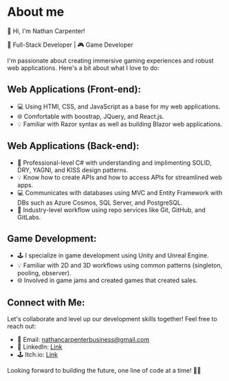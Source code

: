 # About me
👋 Hi, I'm Nathan Carpenter!

🚀 Full-Stack Developer | 🎮 Game Developer

I'm passionate about creating immersive gaming experiences and robust web applications. Here's a bit about what I love to do:

## Web Applications (Front-end):
- 💻 Using HTMl, CSS, and JavaScript as a base for my web applications.
- 🌐 Comfortable with boostrap, JQuery, and React.js.
- 💡 Familiar with Razor syntax as well as building Blazor web applications.

## Web Applications (Back-end):
- 🔧 Professional-level C# with understanding and implimenting SOLID, DRY, YAGNI, and KISS design patterns.
- 💡 Know how to create APIs and how to access APIs for streamlined web apps.
- 💻 Communicates with databases using MVC and Entity Framework with DBs such as Azure Cosmos, SQL Server, and PostgreSQL.
- 💾 Industry-level workflow using repo services like Git, GitHub, and GitLabs.

## Game Development:
- 🕹️ I specialize in game development using Unity and Unreal Engine.
- 💡 Familiar with 2D and 3D workflows using common patterns (singleton, pooling, observer).
- 🌐 Involved in game jams and created games that created sales.

## Connect with Me:
Let's collaborate and level up our development skills together! Feel free to reach out:
- 📧 Email: nathancarpenterbusiness@gmail.com
- 🔗 LinkedIn: [Link](https://www.linkedin.com/in/nathan-b-carpenter/)
- 🕹️ Itch.io: [Link](https://pixel-dust-studio.itch.io)

Looking forward to building the future, one line of code at a time! 🚀✨
